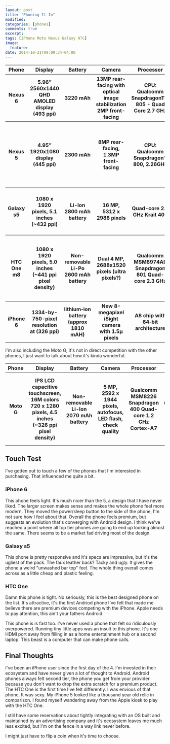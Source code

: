 ```yaml
---
layout: post
title: "Phoning It In"
modified:
categories: [phones]
comments: true
excerpt:
tags: [iPhone Moto Nexus Galaxy HTC]
image:
  feature:
date: 2014-10-21T09:09:34-04:00
---
```


<table>
	<tr>
		<th>Phone</th>
		<th>Display</th>
		<th>Battery</th>
		<th>Camera</th>
		<th>Processor</th>
		<th>os</th>
		<th>Memory</th>
		<th>Price</th>
		<th>Source</th>
	</tr>
	<tr>
		<th>Nexus 6</th>
		<th>5.96” 2560x1440 QHD AMOLED display (493 ppi)</th>
		<th>3220 mAh</th>
		<th>13MP rear-facing with optical image stabilization 2MP front-facing</th>
		<th>CPU: Qualcomm SnapdragonTM 805 - Quad Core 2.7 GHz</th>
		<th>Lollipop</th>
		<th>32 GB, 64 GB</th>
		<th>???</th>
		<th>[Nexus 6](http://www.gsmarena.com/motorola_nexus_6-6604.php)</th>
	</tr>
	<tr>
		<th>Nexus 5</th>
		<th>4.95” 1920x1080 display (445 ppi)</th>
		<th>2300 mAh</th>
		<th>8MP rear-facing, 1.3MP front-facing</th>
		<th>CPU: Qualcomm Snapdragon™ 800, 2.26GHz</th>
		<th>Android OS, v4.4 (KitKat), upgradable to v4.4.4 (KitKat), planned upgrade to v5.0 (Lollipop)</th>
		<th>16GB, 32GB</th>
		<th>$399 (32GB)</th>
		<th>[Nexux 5](http://www.gsmarena.com/lg_nexus_5-5705.php)</th>
	</tr>
	<tr>
		<th>Galaxy s5</th>
		<th>1080 x 1920 pixels, 5.1 inches (~432 ppi)</th>
		<th>Li-Ion 2800 mAh battery</th>
		<th>16 MP, 5312 x 2988 pixels</th>
		<th>Quad-core 2.5 GHz Krait 400</th>
		<th>v4.4.2 (KitKat)</th>
		<th>Card slot	microSD, up to 128 GB Internal	16/32 GB, 2 GB RAM</th>
		<th>$599 ($199.00 with contract)</th>
		<th>[Galaxy s5](http://www.gsmarena.com/samsung_galaxy_s5-6033.php)</th>
	</tr>
	<tr>
		<th>HTC One m8</th>
		<th>1080 x 1920 pixels, 5.0 inches (~441 ppi pixel density)</th>
		<th>Non-removable Li-Po 2600 mAh battery</th>
		<th>Dual 4 MP, 2688х1520 pixels (ultra pixels?)</th>
		<th>Qualcomm MSM8974AB Snapdragon 801 Quad-core 2.3 GHz</th>
		<th>Android OS, v4.4.2 (KitKat), upgradable to v4.4.3 (KitKat), planned upgrade to v5.0 (Lollipop)</th>
		<th>Card slot	microSD, up to 128 GB Internal	16/32 GB, 2 GB RAM</th>
		<th>$599 ($199.99)</th>
		<th>[HTC One](http://www.gsmarena.com/htc_one_(m8)-6074.php)</th>
	</tr>
	<tr>
		<th>iPhone 6</th>
		<th>1334-by-750-pixel resolution at (326 ppi)</th>
		<th>lithium‑ion battery (approx 1810 mAH)</th>
		<th>New 8-megapixel iSight camera with 1.5µ pixels</th>
		<th>A8 chip with 64‑bit architecture</th>
		<th>iOS8</th>
		<th>16/64/128 GB</th>
		<th>$650 ($299 64GB)</th>
		<th>[iPhone 6](http://store.apple.com/us/buy-iphone/iphone6)</th>
	</tr>
</table>

I'm also including the Moto G, it's not in direct competition with the other phones, I just want to talk about how it's kinda wonderful. 
<table>
	<tr>
		<th>Phone</th>
		<th>Display</th>
		<th>Battery</th>
		<th>Camera</th>
		<th>Processor</th>
		<th>os</th>
		<th>Memory</th>
		<th>Price</th>
		<th>Source</th>
	</tr>
	<tr>
		<th>Moto G</th>
		<th>IPS LCD capacitive touchscreen, 16M colors 720 x 1280 pixels, 4.5 inches (~326 ppi pixel density)</th>
		<th>Non-removable Li-Ion 2070 mAh battery</th>
		<th>5 MP, 2592 х 1944 pixels, autofocus, LED flash, check quality</th>
		<th>Qualcomm MSM8226 Snapdragon 400 Quad-core 1.2 GHz Cortex-A7</th>
		<th>Android OS, v4.3 (Jelly Bean), upgradable to v4.4.4 (KitKat), planned upgrade to v5.0 (Lollipop)</th>
		<th>8/16 GB</th>
		<th>$179 ($50)</th>
		<th>[Moto G](http://www.gsmarena.com/motorola_moto_g-5831.php)</th>
	</tr>
</table>




## Touch Test	
I've gotten out to touch a few of the phones that I'm interested in purchasing. That influenced me quite a bit. 

### iPhone 6
This phone feels light. It's much nicer than the 5, a design that I have never liked. The larger screen makes sense and makes the whole phone feel more modern. They moved the power/sleep button to the side of the phone, I'm not sure how I feel about that. Overall the phone feels premium, but suggests an evolution that's converging with Android design. I think we've reached a point where all top tier phones are going to end up looking almost the same. There seems to be a market fad driving most of the design.

### Galaxy s5
This phone is pretty responsive and it's specs are impressive, but it's the ugliest of the pack. The faux leather back? Tacky and ugly. It gives the phone a weird "unwashed bar top" feel. The whole thing overall comes across as a little cheap and plastic feeling.

### HTC One
Damn this phone is tight. No seriously, this is the best designed phone on the list. It's attractive, it's the first Andriod phone I've felt that made me believe there are premium devices competing with the iPhone. Apple needs to pay attention, this ain't your fathers Android. 

This phone is is fast too. I've never used a phone that felt so ridiculously overpowered. Running tiny little apps was an insult to this phone. It's one HDMI port away from filling in as a home entertainment hub or a second laptop. This beast is a computer that can make phone calls.


## Final Thoughts

I've been an iPhone user since the first day of the 4. I'm invested in their ecosystem and have never given a lot of thought to Android. Android phones always felt second tier, the phone you get from your provider because you don't want to drop the extra scratch for a premium product. The HTC One is the first time I've felt differently. I was envious of that phone. It was sexy. My iPhone 5 looked like a thousand year old relic in comparison. I found myself wandering away from the Apple kiosk to play with the HTC One. 

I still have some reservations about tightly integrating with an OS built and maintained by an advertising company and it's ecosystem leaves me much less excited, but I'm on the fence in a way link never before. 

I might just have to flip a coin when it's time to choose. 
